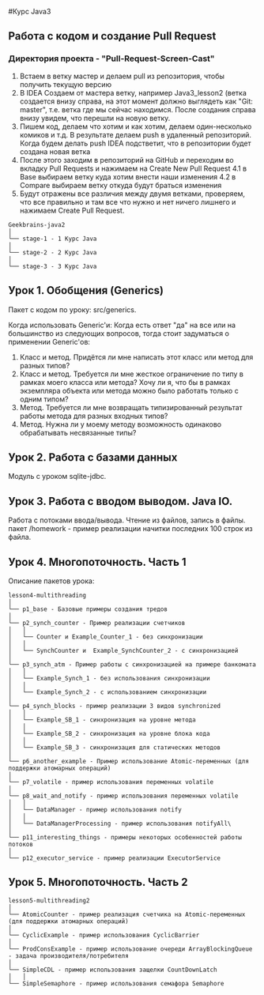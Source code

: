 #Курс Java3 

## Работа с кодом и создание Pull Request
### Директория проекта - "Pull-Request-Screen-Cast" 

1. Встаем в ветку мастер и делаем pull из репозитория, чтобы получить текущую версию
2. В IDEA Создаем от мастера ветку, например Java3_lesson2 (ветка создается внизу справа, на этот момент должно выглядеть как "Git: master", т.е. ветка где мы сейчас находимся. После создания справа внизу увидем, что перешли на новую ветку.
3. Пишем код, делаем что хотим и как хотим, делаем один-несколько комиков и т.д. В результате делаем push в удаленный репозиторий. Когда будем делать push IDEA подстветит, что в репозитории будет создана новая ветка
4. После этого заходим в репозиторий на GitHub и переходим во вкладку Pull Requests и нажимаем на Create New Pull Request
  4.1 в Base выбираем ветку куда хотим внести наши изменения
  4.2 в Compare выбираем ветку откуда будут браться изменения
5. Будут отражены все различия между двумя ветками, проверяем, что все правильно и там все что нужно и нет ничего лишнего и нажимаем Create Pull Request.


```
Geekbrains-java2
│
└── stage-1 - 1 Курс Java
│
└── stage-2 - 2 Курс Java
│
└── stage-3 - 3 Курс Java
```

## Урок 1. Обобщения (Generics)

Пакет с кодом по уроку: src/generics.

Когда использовать Generic'и:
Когда есть ответ "да" на все или на большинство из следующих вопросов, тогда стоит задуматься о применении Generic'ов:
1. Класс и метод. Придётся ли мне написать этот класс или метод для разных типов?
2. Класс и метод. Требуется ли мне жесткое ограничение по типу в рамках моего класса или метода? Хочу ли я, что бы в рамках экземпляра объекта или метода можно было работать только с одним типом?
3. Метод. Требуется ли мне возвращать типизированный результат работы метода для разных входных типов?
4. Метод. Нужна ли у моему методу возможность одинаково обрабатывать несвязанные типы?

## Урок 2. Работа с базами данных

Модуль с уроком sqlite-jdbc.


## Урок 3. Работа с вводом выводом. Java IO.

Работа с потоками ввода/вывода. Чтение из файлов, запись в файлы.
пакет /homework - пример реализации начитки последних 100 строк из файла.

## Урок 4. Многопоточность. Часть 1

Описание пакетов урока:
```
lesson4-multithreading
│
└── p1_base - Базовые примеры создания тредов
│
└── p2_synch_counter - Пример реализации счетчиков
│   │
│   └── Counter и Example_Counter_1 - без синхронизации
│   │
│   └── SynchCounter и  Example_SynchCounter_2 - c синхронизацией
│
└── p3_synch_atm - Пример работы с синхронизацией на примере банкомата
│   │
│   └── Example_Synch_1 - без использования синхронизации
│   │
│   └── Example_Synch_2 - с использованием синхронизации
│
└── p4_synch_blocks - пример реализации 3 видов synchronized
│   │
│   └── Example_SB_1 - синхронизация на уровне метода
│   │
│   └── Example_SB_2 - синхронизация на уровне блока кода
│   │
│   └── Example_SB_3 - синхронизация для статических методов
│
└── p6_another_example - Пример использование Atomic-переменных (для поддержки атомарных операций)
│
└── p7_volatile - пример использования переменных volatile
│
└── p8_wait_and_notify - пример использования переменных volatile
│   │
│   └── DataManager - пример использования notify
│   │
│   └── DataManagerProcessing - пример использования notifyAll\
│
└── p11_interesting_things - примеры некоторых особенностей работы потоков
│
└── p12_executor_service - пример реализации ExecutorService

```

## Урок 5. Многопоточность. Часть 2

```
lesson5-multithreading2
│
└── AtomicCounter - пример реализация счетчика на Atomic-переменных (для поддержки атомарных операций)
│
└── CyclicExample - пример использования CyclicBarrier
│
└── ProdConsExample - пример использование очереди ArrayBlockingQueue - задача производителя/потребителя
│
└── SimpleCDL - пример использования защелки CountDownLatch
│   │
└── SimpleSemaphore - пример использования семафора Semaphore
```
